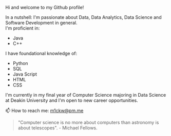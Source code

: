 Hi and welcome to my Github profile! 

In a nutshell: I'm passionate about Data, Data Analytics, Data Science and Software Development in general. <br>
I'm proficient in:
<ul>
      <li>Java</li>
      <li>C++</li>
</ul>

I have foundational knowledge of:
<ul>
      <li>Python</li>
      <li>SQL</li>
      <li>Java Script</li>
      <li>HTML</li>
      <li>CSS</li>
</ul>

I'm currently in my final year of Computer Science majoring in Data Science at Deakin University and I'm open to new career opportunities.<br>

📫 How to reach me: m1ckw@pm.me

 

<blockquote>"Computer science is no more about computers than astronomy is about telescopes". - Michael Fellows.
</blockquote> 

<!---
m1ckw/m1ckw is a ✨ special ✨ repository because its `README.md` (this file) appears on your GitHub profile.
You can click the Preview link to take a look at your changes.
Hi and welcome to my Github profile! 

In a nutshell: I'm passionate about Data, Data Analytics, Data Science, Coding and Software Development. <br>
Did I mention Data!? I like data.

Data in its own right isn't special, it's a collection of various signals, observations and measurements. It's often messy and uninteresting to look at. However, given the appropriate knowledge, technical skills, and enough creativity, you can discover unknown truths, find answers to complex questions, discover relationships and create predictions. That's the beautiful thing about data, it's raw information just waiting to be interpreted. 
      
If you're here for something specific but don't see it in my public repositories please get in touch, It may just be private.  

📫 How to reach me: m1ckw@pm.me

I'm currently in my final year of Computer Science majoring in Data Science at Deakin University and I'm open to new career opportunities. 

<blockquote>"Computer science is no more about computers than astronomy is about telescopes". - Michael Fellows.
</blockquote> 
--->
